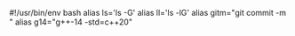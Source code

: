 #!/usr/bin/env bash
alias ls='ls -G'
alias ll='ls -lG'
alias gitm="git commit -m "
alias g14="g++-14 -std=c++20"
